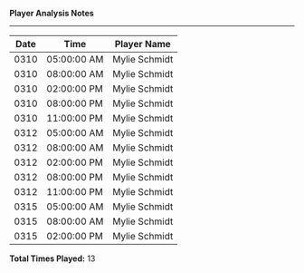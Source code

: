 **Player Analysis Notes**
****
Date | Time | Player Name
---|---|---
0310 | 05:00:00 AM | Mylie Schmidt
0310 | 08:00:00 AM | Mylie Schmidt
0310 | 02:00:00 PM | Mylie Schmidt
0310 | 08:00:00 PM | Mylie Schmidt
0310 | 11:00:00 PM | Mylie Schmidt
0312 | 05:00:00 AM | Mylie Schmidt
0312 | 08:00:00 AM | Mylie Schmidt
0312 | 02:00:00 PM | Mylie Schmidt
0312 | 08:00:00 PM | Mylie Schmidt
0312 | 11:00:00 PM | Mylie Schmidt
0315 | 05:00:00 AM | Mylie Schmidt
0315 | 08:00:00 AM | Mylie Schmidt
0315 | 02:00:00 PM | Mylie Schmidt

**Total Times Played:** 13

